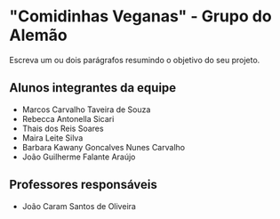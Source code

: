 # "Comidinhas Veganas" - Grupo do Alemão
Escreva um ou dois parágrafos resumindo o objetivo do seu projeto.

## Alunos integrantes da equipe

* Marcos Carvalho Taveira de Souza
* Rebecca Antonella Sicari
* Thais dos Reis Soares
* Maira Leite Silva
* Barbara Kawany Goncalves Nunes Carvalho
* João Guilherme Falante Araújo

## Professores responsáveis

* João Caram Santos de Oliveira


